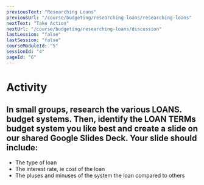 ```yaml
---
previousText: "Researching Loans"
previousUrl: "/course/budgeting/researching-loans/researching-loans"
nextText: "Take Action"
nextUrl: "/course/budgeting/researching-loans/discussion"
lastLession: "false"
lastSession: "false"
courseModuleId: "5"
sessionId: "4"
pageId: "6"
---
```



# Activity

## In small groups, research the various LOANS. budget systems. Then, identify the LOAN TERMs budget system you like best and create a slide on our shared Google Slides Deck. Your slide should include:
- The type of loan 
- The interest rate, ie cost of the loan 
- The pluses and minuses of the system the loan compared to others


